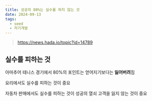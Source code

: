 ```yaml
---
title: 성공의 80%는 실수를 하지 않는 것
date: 2024-09-13
tags:
  - seed
  - 자기개발
---
```

> https://news.hada.io/topic?id=14789

## 실수를 피하는 것

아마추어 테니스 경기에서 80%의 포인트는 얻어지기보다는 **잃어버려**짐

요리에서도 실수를 피하는 것이 중요

자동차 판매에서도 실수를 피하는 것이 성공의 열쇠
고객을 잃지 않는 것이 중요

